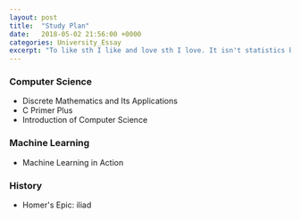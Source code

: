 ```yaml
---
layout: post
title:  "Study Plan"
date:   2018-05-02 21:56:00 +0000
categories: University_Essay
excerpt: "To like sth I like and love sth I love. It isn't statistics but computer science."
---
```


### Computer Science

- Discrete Mathematics and Its Applications
- C Primer Plus
- Introduction of Computer Science

### Machine Learning

- Machine Learning in Action

### History

- Homer's Epic: iliad